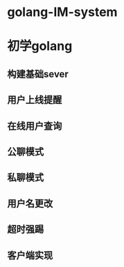 # golang-IM-system

# 初学golang

## 构建基础sever
## 用户上线提醒
## 在线用户查询
## 公聊模式
## 私聊模式
## 用户名更改
## 超时强踢
## 客户端实现
